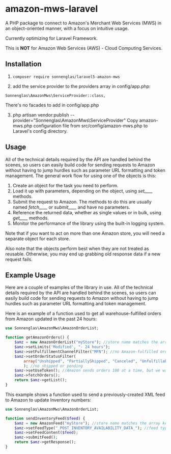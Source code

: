 amazon-mws-laravel
============

A PHP package to connect to Amazon's Merchant Web Services (MWS) in an object-oriented manner, with a focus on intuitive usage.

Currently optimizing for Laravel Framework.

This is __NOT__ for Amazon Web Services (AWS) - Cloud Computing Services.

## Installation

1. `composer require sonnenglas/laravel5-amazon-mws`

2. add the service provider to the providers array in config/app.php:
```
Sonnenglas\AmazonMws\ServiceProvider::class,
```

There's no facades to add in config/app.php

3. php artisan vendor:publish --provider="Sonnenglas\AmazonMws\ServiceProvider"
Copy amazon-mws.php configuration file from src/config/amazon-mws.php to Laravel's config directory.

## Usage
All of the technical details required by the API are handled behind the scenes,
so users can easily build code for sending requests to Amazon
without having to jump hurdles such as parameter URL formatting and token management. 
The general work flow for using one of the objects is this:

1. Create an object for the task you need to perform.
2. Load it up with parameters, depending on the object, using *set____* methods.
3. Submit the request to Amazon. The methods to do this are usually named *fetch____* or *submit____* and have no parameters.
4. Reference the returned data, whether as single values or in bulk, using *get____* methods.
5. Monitor the performance of the library using the built-in logging system.

Note that if you want to act on more than one Amazon store, you will need a separate object for each store.

Also note that the objects perform best when they are not treated as reusable. Otherwise, you may end up grabbing old response data if a new request fails.

## Example Usage

Here are a couple of examples of the library in use.
All of the technical details required by the API are handled behind the scenes,
so users can easily build code for sending requests to Amazon
without having to jump hurdles such as parameter URL formatting and token management. 

Here is an example of a function used to get all warehouse-fulfilled orders from Amazon updated in the past 24 hours:
```php
use Sonnenglas\AmazonMws\AmazonOrderList;

function getAmazonOrders() {
    $amz = new AmazonOrderList("myStore"); //store name matches the array key in the config file
    $amz->setLimits('Modified', "- 24 hours");
    $amz->setFulfillmentChannelFilter("MFN"); //no Amazon-fulfilled orders
    $amz->setOrderStatusFilter(
        array("Unshipped", "PartiallyShipped", "Canceled", "Unfulfillable")
        ); //no shipped or pending
    $amz->setUseToken(); //Amazon sends orders 100 at a time, but we want them all
    $amz->fetchOrders();
    return $amz->getList();
}
```
This example shows a function used to send a previously-created XML feed to Amazon to update Inventory numbers:
```php
use Sonnenglas\AmazonMws\AmazonOrderList;

function sendInventoryFeed($feed) {
    $amz = new AmazonFeed("myStore"); //store name matches the array key in the config file
    $amz->setFeedType("_POST_INVENTORY_AVAILABILITY_DATA_"); //feed types listed in documentation
    $amz->setFeedContent($feed);
    $amz->submitFeed();
    return $amz->getResponse();
}
```
